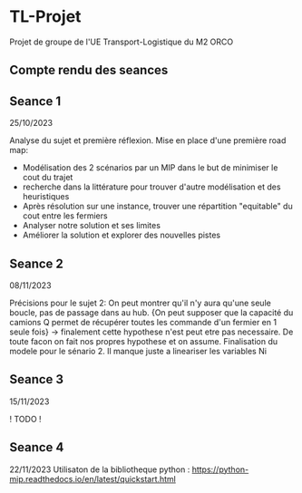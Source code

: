 # TL-Projet
Projet de groupe de l'UE Transport-Logistique du M2 ORCO

## Compte rendu des seances
## Seance 1
25/10/2023

Analyse du sujet et première réflexion.
Mise en place d'une première road map:
- Modélisation des 2 scénarios par un MIP dans le but de minimiser le cout du trajet
- recherche dans la littérature pour trouver d'autre modélisation et des heuristiques 
- Après résolution sur une instance, trouver une répartition "equitable" du cout entre les fermiers
- Analyser notre solution et ses limites
- Améliorer la solution et explorer des nouvelles pistes

## Seance 2
08/11/2023

Précisions pour le sujet 2:
On peut montrer qu'il n'y aura qu'une seule boucle, pas de passage dans au hub.
{On peut supposer que la capacité du camions Q permet de récupérer toutes les commande d'un fermier en 1 seule fois} -> finalement cette hypothese n'est peut etre pas necessaire.
De toute facon on fait nos propres hypothese et on assume.
Finalisation du modele pour le sénario 2. Il manque juste a lineariser les variables Ni

## Seance 3
15/11/2023

! TODO !

## Seance 4
22/11/2023
Utilisaton de la bibliotheque python : https://python-mip.readthedocs.io/en/latest/quickstart.html


